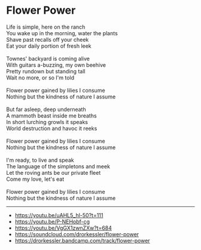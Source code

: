 # Flower Power

Life is simple, here on the ranch\
You wake up in the morning, water the plants\
Shave past recalls off your cheek\
Eat your daily portion of fresh leek\
\
Townes' backyard is coming alive\
With guitars a-buzzing, my own beehive\
Pretty rundown but standing tall\
Wait no more, or so I'm told\
\
Flower power gained by lilies I consume\
Nothing but the kindness of nature I assume\
\
But far asleep, deep underneath\
A mammoth beast inside me breaths\
In short lurching growls it speaks\
World destruction and havoc it reeks\
\
Flower power gained by lilies I consume\
Nothing but the kindness of nature I assume\
\
I'm ready, to live and speak\
The language of the simpletons and meek\
Let the roving ants be our private fleet\
Come my love, let's eat\
\
Flower power gained by lilies I consume\
Nothing but the kindness of nature I assume

---
- https://youtu.be/uAHL5_hl-50?t=111
- https://youtu.be/P-NEHobf-cg
- https://youtu.be/VgGX1zwnZXw?t=684
- https://soundcloud.com/drorkessler/flower-power
- https://drorkessler.bandcamp.com/track/flower-power
